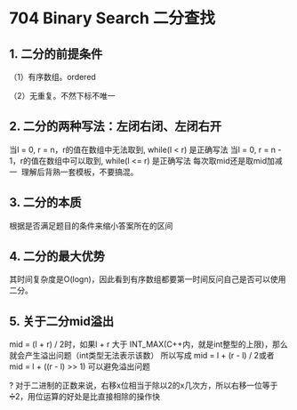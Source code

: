 # 704 Binary Search 二分查找
## 1. 二分的前提条件
（1）有序数组。ordered

（2）无重复。不然下标不唯一

## 2. 二分的两种写法：左闭右闭、左闭右开
当l = 0, r = n，r的值在数组中无法取到, while(l < r) 是正确写法
当l = 0, r = n - 1，r的值在数组中可以取到, while(l <= r) 是正确写法
每次取mid还是取mid加减一 
理解后背熟一套模板，不要搞混。

## 3. 二分的本质
根据是否满足题目的条件来缩小答案所在的区间

## 4. 二分的最大优势
其时间复杂度是O(logn)，因此看到有序数组都要第一时间反问自己是否可以使用二分。
## 5. 关于二分mid溢出
mid = (l + r) / 2时，如果l + r 大于 INT_MAX(C++内，就是int整型的上限)，那么就会产生溢出问题（int类型无法表示该数）
所以写成 mid = l + (r - l) / 2或者 mid = l + ((r - l) >> 1) 可以避免溢出问题


? 对于二进制的正数来说，右移x位相当于除以2的x几次方，所以右移一位等于➗2，用位运算的好处是比直接相除的操作快
